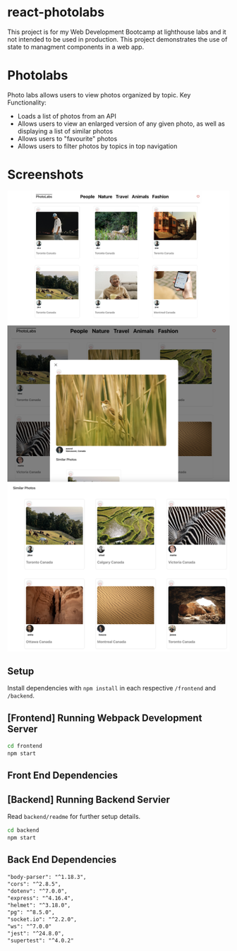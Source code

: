 # react-photolabs

This project is for my Web Development Bootcamp at lighthouse labs and it not intended to be used in production. This project demonstrates the use of state to managment components in a web app. 

# Photolabs

Photo labs allows users to view photos organized by topic. Key Functionality:
- Loads a list of photos from an API
- Allows users to view an enlarged version of any given photo, as well as displaying a list of similar photos
- Allows users to "favourite" photos
- Allows users to filter photos by topics in top navigation

# Screenshots

!["Homeroute](frontend/public/screenshots/homeroute.png)
!["Single photo modal](frontend/public/screenshots/singlePhotoModal.png)
!["Similar Photos](frontend/public/screenshots/similarPhotos.png)


## Setup

Install dependencies with `npm install` in each respective `/frontend` and `/backend`.


## [Frontend] Running Webpack Development Server

```sh
cd frontend
npm start
```

## Front End Dependencies


## [Backend] Running Backend Servier

Read `backend/readme` for further setup details.

```sh
cd backend
npm start
```
## Back End Dependencies

    "body-parser": "^1.18.3",
    "cors": "^2.8.5",
    "dotenv": "^7.0.0",
    "express": "^4.16.4",
    "helmet": "^3.18.0",
    "pg": "^8.5.0",
    "socket.io": "^2.2.0",
    "ws": "^7.0.0"
    "jest": "^24.8.0",
    "supertest": "^4.0.2"